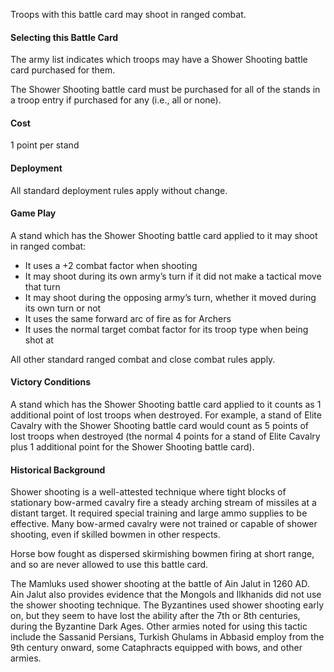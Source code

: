 Troops with this battle card may shoot in ranged combat.

#### Selecting this Battle Card
The army list indicates which troops may have a Shower Shooting battle card purchased for them.

The Shower Shooting battle card must be purchased for all of the stands in a troop entry if purchased for any (i.e., all or none).

#### Cost
1 point per stand

#### Deployment
All standard deployment rules apply without change.

#### Game Play
A stand which has the Shower Shooting battle card applied to it may shoot in ranged combat:
- It uses a +2 combat factor when shooting
- It may shoot during its own army’s turn if it did not make a tactical move that turn
- It may shoot during the opposing army’s turn, whether it moved during its own turn or not
- It uses the same forward arc of fire as for Archers
- It uses the normal target combat factor for its troop type when being shot at

All other standard ranged combat and close combat rules apply.

#### Victory Conditions
A stand which has the Shower Shooting battle card applied to it counts as  1 additional point  of lost troops when destroyed.  For example,  a stand of Elite Cavalry with the Shower Shooting battle card would count as 5 points of lost troops when destroyed (the normal 4 points for a stand of Elite Cavalry plus 1 additional point for the Shower Shooting battle card).

#### Historical Background
Shower shooting is a well-attested technique where tight blocks of stationary bow-armed cavalry fire a steady arching stream of missiles at a distant target.  It required special training and large ammo supplies to be effective.  Many bow-armed cavalry were not trained or capable of shower shooting, even if skilled bowmen in other respects.

Horse bow fought as dispersed skirmishing bowmen firing at short range, and so are never allowed to use this battle card.

The Mamluks used shower shooting at the battle of Ain Jalut in 1260 AD.  Ain Jalut also provides evidence that the Mongols and Ilkhanids did not use the shower shooting technique.  The Byzantines used shower shooting early on, but they seem to have lost the ability after the 7th or 8th centuries, during the Byzantine Dark Ages.  Other armies noted for using this tactic include the Sassanid Persians, Turkish Ghulams in Abbasid employ from the 9th century onward, some Cataphracts equipped with bows, and other armies.
